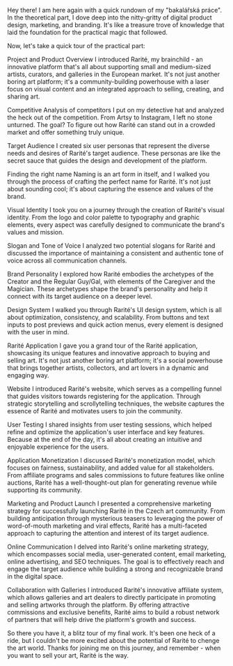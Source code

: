 Hey there! I am here again with a quick rundown of my "bakalářská práce". In the theoretical part, I dove deep into the nitty-gritty of digital product design, marketing, and branding. It's like a treasure trove of knowledge that laid the foundation for the practical magic that followed.

Now, let's take a quick tour of the practical part:

Project and Product Overview
I introduced Rarité, my brainchild - an innovative platform that's all about supporting small and medium-sized artists, curators, and galleries in the European market. It's not just another boring art platform; it's a community-building powerhouse with a laser focus on visual content and an integrated approach to selling, creating, and sharing art.

Competitive Analysis of competitors 
I put on my detective hat and analyzed the heck out of the competition. From Artsy to Instagram, I left no stone unturned. The goal? To figure out how Rarité can stand out in a crowded market and offer something truly unique.

Target Audience
I created six user personas that represent the diverse needs and desires of Rarité's target audience. These personas are like the secret sauce that guides the design and development of the platform.

Finding the right name
Naming is an art form in itself, and I walked you through the process of crafting the perfect name for Rarité. It's not just about sounding cool; it's about capturing the essence and values of the brand.

Visual Identity
I took you on a journey through the creation of Rarité's visual identity. From the logo and color palette to typography and graphic elements, every aspect was carefully designed to communicate the brand's values and mission.

Slogan and Tone of Voice
I analyzed two potential slogans for Rarité and discussed the importance of maintaining a consistent and authentic tone of voice across all communication channels.

Brand Personality
I explored how Rarité embodies the archetypes of the Creator and the Regular Guy/Gal, with elements of the Caregiver and the Magician. These archetypes shape the brand's personality and help it connect with its target audience on a deeper level.

Design System
I walked you through Rarité's UI design system, which is all about optimization, consistency, and scalability. From buttons and text inputs to post previews and quick action menus, every element is designed with the user in mind.

Rarité Application
I gave you a grand tour of the Rarité application, showcasing its unique features and innovative approach to buying and selling art. It's not just another boring art platform; it's a social powerhouse that brings together artists, collectors, and art lovers in a dynamic and engaging way.

Website
I introduced Rarité's website, which serves as a compelling funnel that guides visitors towards registering for the application. Through strategic storytelling and scrollytelling techniques, the website captures the essence of Rarité and motivates users to join the community.

User Testing
I shared insights from user testing sessions, which helped refine and optimize the application's user interface and key features. Because at the end of the day, it's all about creating an intuitive and enjoyable experience for the users.

Application Monetization
I discussed Rarité's monetization model, which focuses on fairness, sustainability, and added value for all stakeholders. From affiliate programs and sales commissions to future features like online auctions, Rarité has a well-thought-out plan for generating revenue while supporting its community.

Marketing and Product Launch
I presented a comprehensive marketing strategy for successfully launching Rarité in the Czech art community. From building anticipation through mysterious teasers to leveraging the power of word-of-mouth marketing and viral effects, Rarité has a multi-faceted approach to capturing the attention and interest of its target audience.

Online Communication
I delved into Rarité's online marketing strategy, which encompasses social media, user-generated content, email marketing, online advertising, and SEO techniques. The goal is to effectively reach and engage the target audience while building a strong and recognizable brand in the digital space.

Collaboration with Galleries
I introduced Rarité's innovative affiliate system, which allows galleries and art dealers to directly participate in promoting and selling artworks through the platform. By offering attractive commissions and exclusive benefits, Rarité aims to build a robust network of partners that will help drive the platform's growth and success.

So there you have it, a blitz tour of my final work. It's been one heck of a ride, but I couldn't be more excited about the potential of Rarité to chenge the art world. Thanks for joining me on this journey, and remember - when you want to sell your art, Rarité is the way. 
